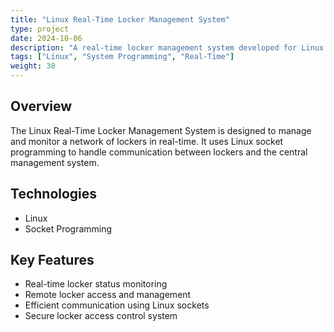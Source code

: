 ```yaml
---
title: "Linux Real-Time Locker Management System"
type: project
date: 2024-10-06
description: "A real-time locker management system developed for Linux."
tags: ["Linux", "System Programming", "Real-Time"]
weight: 30
---
```


## Overview
The Linux Real-Time Locker Management System is designed to manage and monitor a network of lockers in real-time. It uses Linux socket programming to handle communication between lockers and the central management system.

## Technologies
- Linux
- Socket Programming

## Key Features
- Real-time locker status monitoring
- Remote locker access and management
- Efficient communication using Linux sockets
- Secure locker access control system
